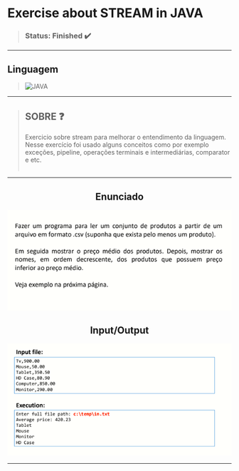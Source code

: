 # Exercise about STREAM in JAVA


>### Status: Finished ✔️

---

## Linguagem
> <img align-itens="center" alt="JAVA" src="https://img.shields.io/badge/Java-ED8B00?style=for-the-badge&logo=java&logoColor=white"/>

---

>## SOBRE ❓
> Exercicio sobre stream para melhorar o entendimento da linguagem. Nesse exercício foi usado alguns conceitos como por exemplo exceções, pipeline, operações terminais e intermediárias, comparator e etc.<br><br>

---

<div align="center" >

## Enunciado 

<img src="https://github.com/Leothurm/Stream-in-JAVA/blob/main/img/enunciado1.PNG">


## Input/Output

<img src="https://github.com/Leothurm/Stream-in-JAVA/blob/main/img/enunciado2.PNG">

</div>

---
